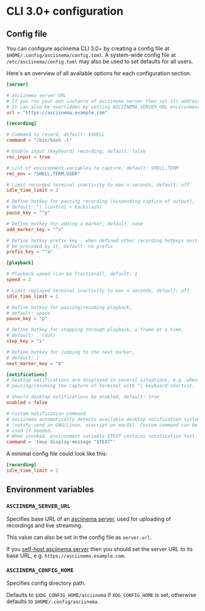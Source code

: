 # CLI 3.0+ configuration

## Config file

You can configure asciinema CLI 3.0+ by creating a config file at
`$HOME/.config/asciinema/config.toml`. A system-wide config file at
`/etc/asciinema/config.toml` may also be used to set defaults for all users.

Here's an overview of all available options for each configuration section.

```toml title="~/.config/asciinema/config.toml"
[server]

# asciinema server URL
# If you run your own instance of asciinema server then set its address here
# It can also be overridden by setting ASCIINEMA_SERVER_URL environment variable
url = "https://asciinema.example.com"

[recording]

# Command to record, default: $SHELL
command = "/bin/bash -l"

# Enable input (keyboard) recording, default: false
rec_input = true

# List of environment variables to capture, default: SHELL,TERM
rec_env = "SHELL,TERM,USER"

# Limit recorded terminal inactivity to max n seconds, default: off
idle_time_limit = 2

# Define hotkey for pausing recording (suspending capture of output),
# default: ^\ (control + backslash)
pause_key = "^p"

# Define hotkey for adding a marker, default: none
add_marker_key = "^x"

# Define hotkey prefix key - when defined other recording hotkeys must
# be preceded by it, default: no prefix
prefix_key = "^a"

[playback]

# Playback speed (can be fractional), default: 1
speed = 2

# Limit replayed terminal inactivity to max n seconds, default: off
idle_time_limit = 1

# Define hotkey for pausing/resuming playback,
# default: space
pause_key = "p"

# Define hotkey for stepping through playback, a frame at a time,
# default: . (dot)
step_key = "s"

# Define hotkey for jumping to the next marker,
# default: ]
next_marker_key = "m"

[notifications]
# Desktop notifications are displayed in several situations, e.g. when
# pausing/resuming the capture of terminal with ^\ keyboard shortcut.

# Should desktop notifications be enabled, default: true
enabled = false

# Custom notification command
# asciinema automatically detects available desktop notification system
# (notify-send on GNU/Linux, osacript on macOS). Custom command can be
# used if needed.
# When invoked, environment variable $TEXT contains notification text.
command = 'tmux display-message "$TEXT"'
```

A minimal config file could look like this:

```toml
[recording]
idle_time_limit = 2
```

## Environment variables

### `ASCIINEMA_SERVER_URL`

Specifies base URL of an [asciinema server](../../server/index.md), used for
uploading of recordings and live streaming.

This value can also be set in the config file as `server.url`.

If you [self-host asciinema server](../../server/self-hosting/index.md) then you
should set the server URL to its base URL, e.g.
`https://asciinema.example.com`.

### `ASCIINEMA_CONFIG_HOME`

Specifies config directory path.

Defaults to `$XDG_CONFIG_HOME/asciinema` if `XDG_CONFIG_HOME` is set, otherwise
defaults to `$HOME/.config/asciinema`.
